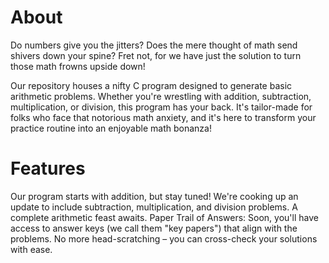 # About
Do numbers give you the jitters? Does the mere thought of math send shivers down your spine? Fret not, for we have just the solution to turn those math frowns upside down!

Our repository houses a nifty C program designed to generate basic arithmetic problems. Whether you're wrestling with addition, subtraction, multiplication, or division, 
this program has your back. It's tailor-made for folks who face that notorious math anxiety, and it's here to transform your practice routine into an enjoyable math bonanza!

# Features

Our program starts with addition, but stay tuned! We're cooking up an update to include subtraction, multiplication, and division problems. A complete arithmetic feast awaits.
Paper Trail of Answers: Soon, you'll have access to answer keys (we call them "key papers") that align with the problems. No more head-scratching – you can cross-check your solutions with ease.
